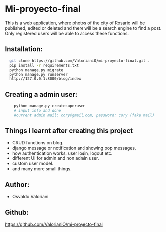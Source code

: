 # Mi-proyecto-final

This is a web application, where photos of the city of Rosario will be published, edited or deleted and there will be a search engine to find a post. Only registered users will be able to access these functions.

## Installation:

```bash
  git clone https://github.com/ValorianiO/mi-proyecto-final.git .
  pip install -r requirements.txt
  python manage.py migrate
  python manage.py runserver
  http://127.0.0.1:8000/blog/index
```

## Creating a admin user:

```bash
    python manage.py createsuperuser
    # input info and done
    #current admin mail: cory@gmail.com, password: cory (fake mail)

```

## Things i learnt after creating this project

- CRUD functions on blog.
- django message or notification and showing pop messages.
- how authentication works, user login, logout etc.
- different UI for admin and non admin user.
- custom user model.
- and many more small things.

## Author:

- Osvaldo Valoriani

## Github:

https://github.com/ValorianiO/mi-proyecto-final
